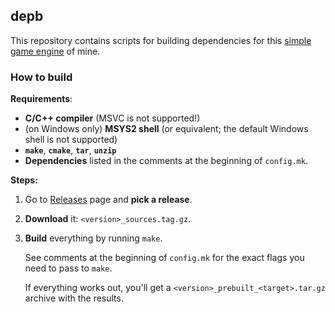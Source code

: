 ## depb

This repository contains scripts for building dependencies for this [simple game engine](https://github.com/HolyBlackCat/imp-re) of mine.

### How to build

**Requirements**:

* **C/C++ compiler** (MSVC is not supported!)
* (on Windows only) **MSYS2 shell** (or equivalent; the default Windows shell is not supported)
* **`make`**, **`cmake`**, **`tar`**, **`unzip`**
* **Dependencies** listed in the comments at the beginning of `config.mk`.

**Steps:**

1. Go to [Releases](https://github.com/HolyBlackCat/depb/releases) page and **pick a release**.

2. **Download** it: `<version>_sources.tag.gz`.

4. **Build** everything by running `make`.

   See comments at the beginning of `config.mk` for the exact flags you need to pass to `make`.

   If everything works out, you'll get a `<version>_prebuilt_<target>.tar.gz` archive with the results.
